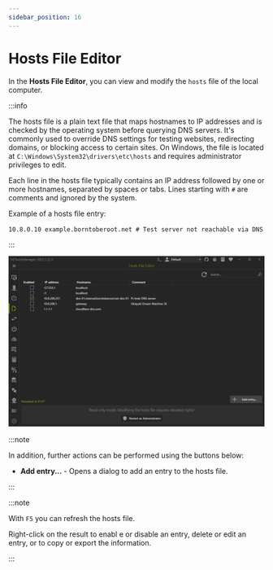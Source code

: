 ```yaml
---
sidebar_position: 16
---
```


# Hosts File Editor

In the **Hosts File Editor**, you can view and modify the `hosts` file of the local computer.

:::info

The hosts file is a plain text file that maps hostnames to IP addresses and is checked by the operating system before querying DNS servers. It's commonly used to override DNS settings for testing websites, redirecting domains, or blocking access to certain sites. On Windows, the file is located at `C:\Windows\System32\drivers\etc\hosts` and requires administrator privileges to edit.

Each line in the hosts file typically contains an IP address followed by one or more hostnames, separated by spaces or tabs. Lines starting with `#` are comments and ignored by the system.

Example of a hosts file entry:

```plain
10.8.0.10 example.borntoberoot.net # Test server not reachable via DNS
```

:::

![Hosts File Editor](../img/hosts-file-editor.png)

:::note

In addition, further actions can be performed using the buttons below:

- **Add entry...** - Opens a dialog to add an entry to the hosts file.

:::

:::note

With `F5` you can refresh the hosts file.

Right-click on the result to enabl e or disable an entry, delete or edit an entry, or to copy or export the information.

:::
